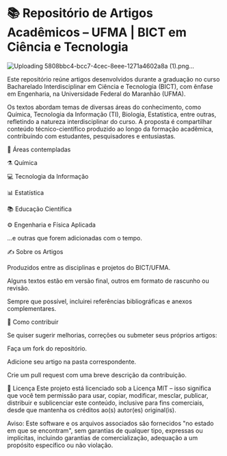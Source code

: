 # 📚 Repositório de Artigos Acadêmicos – UFMA | BICT em Ciência e Tecnologia
![Uploading 5808bbc4-bcc7-4cec-8eee-1271a4602a8a (1).png…]()



Este repositório reúne artigos desenvolvidos durante a graduação no curso Bacharelado Interdisciplinar em Ciência e Tecnologia (BICT), com ênfase em Engenharia, na Universidade Federal do Maranhão (UFMA).

Os textos abordam temas de diversas áreas do conhecimento, como Química, Tecnologia da Informação (TI), Biologia, Estatística, entre outras, refletindo a natureza interdisciplinar do curso. A proposta é compartilhar conteúdo técnico-científico produzido ao longo da formação acadêmica, contribuindo com estudantes, pesquisadores e entusiastas.

🔬 Áreas contempladas

⚗️ Química

💻 Tecnologia da Informação

📊 Estatística

📚 Educação Científica

⚙️ Engenharia e Física Aplicada

...e outras que forem adicionadas com o tempo.

✍️ Sobre os Artigos

Produzidos entre as disciplinas e projetos do BICT/UFMA.

Alguns textos estão em versão final, outros em formato de rascunho ou revisão.

Sempre que possível, incluirei referências bibliográficas e anexos complementares.

🚀 Como contribuir

Se quiser sugerir melhorias, correções ou submeter seus próprios artigos:

Faça um fork do repositório.

Adicione seu artigo na pasta correspondente.

Crie um pull request com uma breve descrição da contribuição.

📜 Licença
Este projeto está licenciado sob a Licença MIT – isso significa que você tem permissão para usar, copiar, modificar, mesclar, publicar, distribuir e sublicenciar este conteúdo, inclusive para fins comerciais, desde que mantenha os créditos ao(s) autor(es) original(is).

Aviso: Este software e os arquivos associados são fornecidos "no estado em que se encontram", sem garantias de qualquer tipo, expressas ou implícitas, incluindo garantias de comercialização, adequação a um propósito específico ou não violação.
